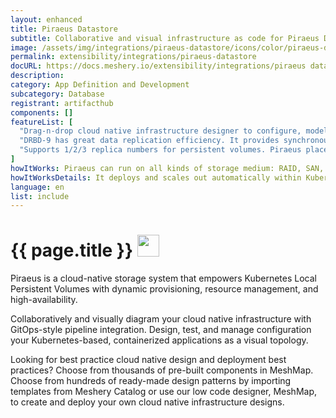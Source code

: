 ```yaml
---
layout: enhanced
title: Piraeus Datastore
subtitle: Collaborative and visual infrastructure as code for Piraeus Datastore
image: /assets/img/integrations/piraeus-datastore/icons/color/piraeus-datastore-color.svg
permalink: extensibility/integrations/piraeus-datastore
docURL: https://docs.meshery.io/extensibility/integrations/piraeus datastore
description: 
category: App Definition and Development
subcategory: Database
registrant: artifacthub
components: []
featureList: [
  "Drag-n-drop cloud native infrastructure designer to configure, model, and deploy your workloads.",
  "DRBD-9 has great data replication efficiency. It provides synchronous,semi-synchronous and asynchronous replication schemes, and also supports RDMA for high-speed across-node connection.",
  "Supports 1/2/3 replica numbers for persistent volumes. Piraeus place the replicas intelligently across the nodes to balance the workload."
]
howItWorks: Piraeus can run on all kinds of storage medium: RAID, SAN, NAS or EBS
howItWorksDetails: It deploys and scales out automatically within Kubernetes nodes. With Piraeus, Kubernetes workloads can now consume high performance local storage using the same volume APIs that app developers have become accustomed to.
language: en
list: include
---
```

<h1>{{ page.title }} <img src="{{ page.image }}" style="width: 35px; height: 35px;" /></h1>

<p>
Piraeus is a cloud-native storage system that empowers Kubernetes Local Persistent Volumes with dynamic provisioning, resource management, and high-availability.
</p>
<p>
    Collaboratively and visually diagram your cloud native infrastructure with GitOps-style pipeline integration. Design, test, and manage configuration your Kubernetes-based, containerized applications as a visual topology.
</p>
<p>
    Looking for best practice cloud native design and deployment best practices? Choose from thousands of pre-built components in MeshMap. Choose from hundreds of ready-made design patterns by importing templates from Meshery Catalog or use our low code designer, MeshMap, to create and deploy your own cloud native infrastructure designs.
</p>

